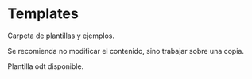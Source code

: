 Templates
=====

Carpeta de plantillas y ejemplos. 

Se recomienda no modificar el contenido, sino trabajar sobre una copia.

Plantilla odt disponible.
